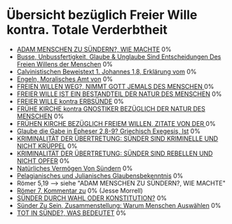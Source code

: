 ﻿<!--t Freier Wille vs. Totale Verderbtheit t-->
<!--d  d-->

# Übersicht bezüglich Freier Wille kontra. Totale Verderbtheit
- [ADAM MENSCHEN ZU SÜNDERN?, WIE MACHTE](freier-wille-kontra-totale-verderbtheit/wie-machte-adam-menschen-zu-suendern) 0%
- [Busse, Unbussfertigkeit, Glaube & Unglaube Sind Entscheidungen Des Freien Willens der Menschen](freier-wille-kontra-totale-verderbtheit/busse-unbussfertigkeit-glaube-unglaube-sind-entscheidungen-des-freien-willens-des-menschen) 0%
- [Calvinistischen Beweistext 1. Johannes 1,8, Erklärung vom](freier-wille-kontra-totale-verderbtheit/erklaerung-des-calvinistischen-beweistexts-1-joh-1-8) 0%
- [Engeln, Moralisches Amt von](freier-wille-kontra-totale-verderbtheit/das-moralische-amt-von-engeln) 0%
- [FREIEN WILLEN WEG?, NIMMT GOTT JEMALS DES MENSCHEN ](freier-wille-kontra-totale-verderbtheit/nimmt-gott-jemals-des-menschen-freien-willen-weg) 0%
- [FREIER WILLE IST EIN BESTANDTEIL DER NATUR DES MENSCHEN](freier-wille-kontra-totale-verderbtheit/freier-wille-ist-ein-bestandteil-der-natur-des-menschen) 0%
- [FREIER WILLE kontra ERBSÜNDE](freier-wille-kontra-totale-verderbtheit/freier-wille-kontra-erbsuende) 0%
- [FRÜHE KIRCHE kontra GNOSTIKER BEZÜGLICH DER NATUR DES MENSCHEN](freier-wille-kontra-totale-verderbtheit/die-fruehe-kirche-kontra-die-gnostiker-bezueglich-der-natur-des-menschen) 0%
- [FRÜHEN KIRCHE BEZÜGLICH FREIEM WILLEN, ZITATE VON DER ](freier-wille-kontra-totale-verderbtheit/zitate-von-der-fruehen-kirche-bezueglich-freiem-willen) 0%
- [Glaube die Gabe in Epheser 2,8-9? Griechisch Exegesis, Ist](freier-wille-kontra-totale-verderbtheit/ist-glaube-die-gabe-in-eph-2-8-9-griechisch-exegesis) 0%
- [KRIMINALITÄT DER ÜBERTRETUNG: SÜNDER SIND KRIMINELLE UND NICHT KRÜPPEL](freier-wille-kontra-totale-verderbtheit/die-kriminalitaet-der-uebertretung-suender-sind-kriminelle-und-nicht-krueppel) 0%
- [KRIMINALITÄT DER ÜBERTRETUNG: SÜNDER SIND REBELLEN UND NICHT OPFER](freier-wille-kontra-totale-verderbtheit/die-kriminalitaet-der-uebertretung-suender-sind-rebellen-und-nicht-opfer) 0%
- [Natürliches Vermögen Von Sündern](freier-wille-kontra-totale-verderbtheit/das-natuerliche-vermoegen-von-suendern) 0%
- [Pelagianisches  und Julianisches Glaubensbekenntnis](freier-wille-kontra-totale-verderbtheit/julianisches-und-pelagianisches-glaubensbekenntnis) 0%
- Römer 5,19 --> siehe "ADAM MENSCHEN ZU SÜNDERN?, WIE MACHTE"
- [Römer 7, Kommentar zu](freier-wille-kontra-totale-verderbtheit/kommentar-zu-roemer-sieben) 0% (Jesse Morrell)
- [SÜNDER DURCH WAHL ODER KONSTITUTION?](freier-wille-kontra-totale-verderbtheit/suender-durch-wahl-oder-konstitution) 0%
- [Sünder Zu Sein, Zusammenstellung: Warum Menschen Auswählen](freier-wille-kontra-totale-verderbtheit/zusammenstellung-warum-menschen-auswaehlen-suender-zu-sein) 0%
- [TOT IN SÜNDE?, WAS BEDEUTET](freier-wille-kontra-totale-verderbtheit/was-bedeutet-tot-in-suende) 0%

